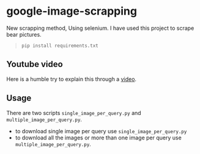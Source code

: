 # google-image-scrapping
New scrapping method, Using selenium. I have used this project to scrape bear pictures.



> ```pip install requirements.txt```

## Youtube video
Here is a humble try to explain this through a [video](https://youtu.be/9D6we6RgOSI).


## Usage
There are two scripts `single_image_per_query.py` and `multiple_image_per_query.py`. 

* to download single image per query use `single_image_per_query.py`
* to download all the images or more than one image per query use `multiple_image_per_query.py`.
